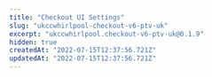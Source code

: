 ```yaml
---
title: "Checkout UI Settings"
slug: "ukccwhirlpool-checkout-v6-ptv-uk"
excerpt: "ukccwhirlpool.checkout-v6-ptv-uk@0.1.9"
hidden: true
createdAt: "2022-07-15T12:37:56.721Z"
updatedAt: "2022-07-15T12:37:56.721Z"
---
```

